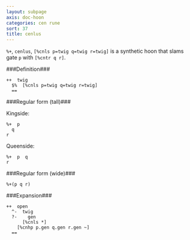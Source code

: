 ```yaml
---
layout: subpage
axis: doc-hoon
categories: cen rune
sort: 37
title: cenlus
---
```




`%+`, `cenlus`, `[%cnls p=twig q=twig r=twig]` is a synthetic hoon 
that slams gate `p` with `[%cntr q r]`.

###Definition###

    ++  twig  
      $%  [%cnls p=twig q=twig r=twig]
      ==

###Regular form (tall)###

Kingside:

    %+  p
      q
    r

Queenside:

    %+  p  q
    r

###Regular form (wide)###

    %+(p q r)

###Expansion###
    
    ++  open
      ^-  twig
      ?-    gen
          [%cnls *]
        [%cnhp p.gen q.gen r.gen ~]
      ==
